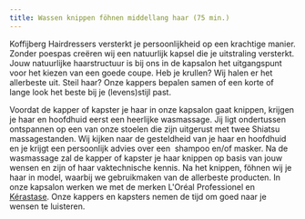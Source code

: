 ```yaml
---
title: Wassen knippen föhnen middellang haar (75 min.)
---
```


Koffijberg Hairdressers versterkt je persoonlijkheid op een krachtige manier. Zonder poespas cre&euml;ren wij een natuurlijk kapsel die je uitstraling versterkt. Jouw natuurlijke haarstructuur is bij ons in de kapsalon het uitgangspunt voor het kiezen van een goede coupe. Heb je krullen? Wij halen er het allerbeste uit. Steil haar? Onze kappers bepalen samen of een korte of lange look het beste bij je (levens)stijl past.&nbsp;

Voordat de kapper of kapster je haar in onze kapsalon gaat knippen, krijgen je haar en hoofdhuid eerst een heerlijke wasmassage. Jij ligt ondertussen ontspannen op een van onze stoelen die zijn uitgerust met twee Shiatsu massagestanden. Wij kijken naar de gesteldheid van je haar en hoofdhuid en je krijgt een persoonlijk advies over een &nbsp;shampoo en/of masker. Na de wasmassage zal de kapper of kapster je haar knippen op basis van jouw wensen en zijn of haar vaktechnische kennis. Na het knippen, f&ouml;hnen wij je haar in model, waarbij we gebruikmaken van de allerbeste producten. In onze kapsalon werken we met de merken L'Or&eacute;al Professionel en [K&eacute;rastase](http://www.kerastase.nl). Onze kappers en kapsters nemen de tijd om goed naar je wensen te luisteren.